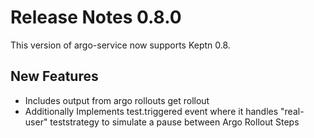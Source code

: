 # Release Notes 0.8.0

This version of argo-service now supports Keptn 0.8.

## New Features
- Includes output from argo rollouts get rollout
- Additionally Implements test.triggered event where it handles "real-user" teststrategy to simulate a pause between Argo Rollout Steps
